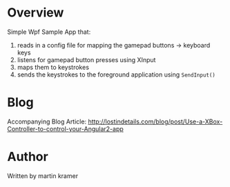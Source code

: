 # Overview
Simple Wpf Sample App that:

1) reads in a config file for mapping the gamepad buttons -> keyboard keys
2) listens for gamepad button presses using XInput
3) maps them to keystrokes
4) sends the keystrokes to the foreground application using `SendInput()`

# Blog
Accompanying Blog Article: http://lostindetails.com/blog/post/Use-a-XBox-Controller-to-control-your-Angular2-app

# Author
Written by martin kramer
